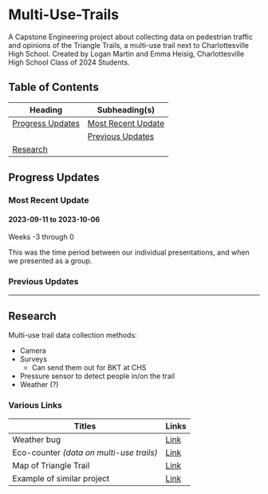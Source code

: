 # Multi-Use-Trails

A Capstone Engineering project about collecting data on pedestrian traffic and opinions of the Triangle Trails, a multi-use trail next to Charlottesville High School. Created by Logan Martin and Emma Heisig, Charlottesville High School Class of 2024 Students.

## Table of Contents

| Heading                               | Subheading(s)                             |
| ------------------------------------- | ----------------------------------------- |
| [Progress Updates](#progress-updates) | [Most Recent Update](#most-recent-update) |
|                                       | [Previous Updates](#previous-updates)     |
| [Research](#research)                 |                                           |

## Progress Updates

### Most Recent Update

#### 2023-09-11 to 2023-10-06

Weeks -3 through 0

This was the time period between our individual presentations, and when we presented as a group.

### Previous Updates

---

## Research

Multi-use trail data collection methods:
- Camera
- Surveys
   - Can send them out for BKT at CHS
- Pressure sensor to detect people in/on the trail
- Weather (?)


### Various Links

| Titles | Links |
| ----- | ---- |
| Weather bug | [Link](https://www.weatherbug.com/maps/charlottesville-va-22903?center=38.04113711201643,-78.48483745294784,12.763933570672668) |
| Eco-counter _(data on multi-use trails)_ | [Link](https://eco-counter.com/) |
| Map of Triangle Trail | [Link](https://www.charlottesville.gov/DocumentCenter/View/3414/Triangle-Trails-Map-PDF) |
| Example of similar project | [Link](https://www.railstotrails.org/build-trails/trail-building-toolbox/management-and-maintenance/trail-user-surveys-and-counting/) |


